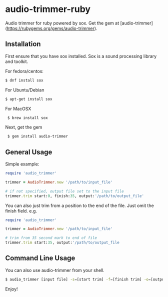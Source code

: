 # audio-trimmer-ruby
Audio trimmer for ruby powered by sox. Get the gem at [audio-trimmer] (https://rubygems.org/gems/audio-trimmer).

## Installation

First ensure that you have sox installed. Sox is a sound processing library and toolkit.

For fedora/centos:

```bash
$ dnf install sox
```

For Ubuntu/Debian

```bash
$ apt-get install sox
```

For MacOSX

```bash
 $ brew install sox
```
 
 
Next, get the gem

```bash
 $ gem install audio-trimmer
 ```
 
## General Usage ##
 
 Simple example:
 ```ruby
 require 'audio_trimmer'
 
 trimmer = AudioTrimmer.new '/path/to/input_file'

 # if not specified, output file set to the input file
 trimmer.trim start:0, finish:35, output:'/path/to/output_file'
 
```
You can also just trim from a position to the end of the file. Just omit the finish field. e.g.
```ruby
require 'audio_trimmer'

trimmer = AudioTrimmer.new '/path/to/input_file'

# trim from 35 second mark to end of file
trimmer.trim start:35, output:'/path/to/output_file

```

## Command Line Usage ##

You can also use audio-trimmer from your shell.

```bash
$ audio_trimmer [input file] -s=[start trim] -f=[finish trim] -o=[output file]
```



Enjoy!
